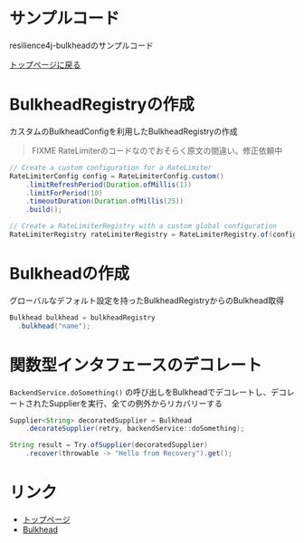サンプルコード
============
resilience4j-bulkheadのサンプルコード

[トップページに戻る](../index.md)

# BulkheadRegistryの作成
カスタムのBulkheadConfigを利用したBulkheadRegistryの作成

> FIXME RateLimiterのコードなのでおそらく原文の間違い。修正依頼中

```java
// Create a custom configuration for a RateLimiter
RateLimiterConfig config = RateLimiterConfig.custom()
    .limitRefreshPeriod(Duration.ofMillis(1))
    .limitForPeriod(10)
    .timeoutDuration(Duration.ofMillis(25))
    .build();

// Create a RateLimiterRegistry with a custom global configuration
RateLimiterRegistry rateLimiterRegistry = RateLimiterRegistry.of(config);
```

# Bulkheadの作成
グローバルなデフォルト設定を持ったBulkheadRegistryからのBulkhead取得

```java
Bulkhead bulkhead = bulkheadRegistry 
  .bulkhead("name");
```

# 関数型インタフェースのデコレート
`BackendService.doSomething()` の呼び出しをBulkheadでデコレートし、デコレートされたSupplierを実行、全ての例外からリカバリーする

```java
Supplier<String> decoratedSupplier = Bulkhead
    .decorateSupplier(retry, backendService::doSomething);

String result = Try.ofSupplier(decoratedSupplier)
    .recover(throwable -> "Hello from Recovery").get(); 
```

# リンク
- [トップページ](../index.md)
- [Bulkhead](bulkhead.md)
